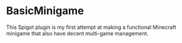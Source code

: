 # BasicMinigame
This Spigot plugin is my first attempt at making a functional Minecraft minigame that also have decent multi-game management.